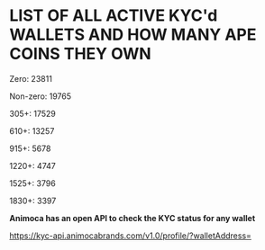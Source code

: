 # LIST OF ALL ACTIVE KYC'd WALLETS AND HOW MANY APE COINS THEY OWN

Zero: 23811

Non-zero: 19765

305+: 17529

610+: 13257

915+: 5678

1220+: 4747

1525+: 3796

1830+: 3397

**Animoca has an open API to check the KYC status for any wallet**

https://kyc-api.animocabrands.com/v1.0/profile/?walletAddress=